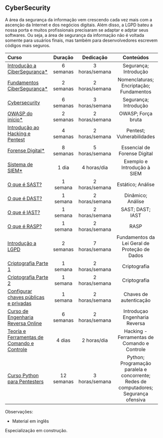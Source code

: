 ## CyberSecurity

A área da segurança da informação vem crescendo cada vez mais com a ascenção da Internet e dos negócios digitais. Além disso, a LGPD bateu a nossa porta e muitos profissionais precisaram se adaptar e adptar seus softwares. Ou seja, a área de segurança da informação não é voltada somente para usuários finais, mas também para desenvolvedores escrevem códigos mais seguros.

Curso | Duração | Dedicação | Conteúdos
:-- | :--: | :--: | :--:
[Introdução a CiberSegurança*](https://www.edx.org/learn/cybersecurity/harvard-university-cs50-s-introduction-to-cybersecurity) |  6 semanas | 3 horas/semana | Segurança; Introdução
[Fundamentos CiberSegurança*](https://www.udemy.com/course/certified-secure-netizen/) | 2 semanas | 2 horas/semana | Nomenclaturas; Encriptação; Fundamentos
[Cybersecurity](https://www.eucapacito.com.br/curso-ec/cybersecurity) |  6 semanas | 3 horas/semana | Segurança; Introdução
[OWASP do início*](https://www.udemy.com/course/owasp-zap-from-scratch/) | 2 semanas | 2 horas/semana | OWASP; Força bruta
[Introdução ao Hacking e Pentest](https://solyd.com.br/treinamentos/introducao-ao-hacking-e-pentest-2/) | 4 semanas | 2 horas/semana | Pentest; Vulnerabilidades
[Forense Digital*](https://acaditi.com.br/essentials-series/#dfe) | 8 semanas | 5 horas/semana | Essencial de Forense Digital
[Sistema de SIEM*](https://www.elastic.co/training/elastic-security-fundamentals-siem) | 1 dia | 4 horas/dia | Exemplo e Introdução à SIEM
[O que é SAST?](https://www.microfocus.com/pt-br/what-is/sast) | 1 semana | 2 horas/semana | Estático; Análise
[O que é DAST?](https://www.microfocus.com/pt-br/what-is/dast) | 1 semana | 2 horas/semana | Dinâmico; Análise
[O que é IAST?](https://www.nova8.com.br/2020/01/17/o-que-e-iast/) | 1 semana | 2 horas/semana | SAST; DAST; IAST
[O que é RASP?](https://blog.convisoappsec.com/rasp-no-cenario-de-appsec/) | 1 semana | 2 horas/semana | RASP
[Introdução a LGPD](https://www.escolavirtual.gov.br/curso/603) | 2 semanas | 7 horas/semana | Fundamentos da Lei Geral de Proteção de Dados
[Criptografia Parte 1](https://www.youtube.com/watch?v=CcU5Kc_FN_4) | 1 semana | 2 horas/semana | Criptografia
[Criptografia Parte 2](https://www.youtube.com/watch?v=HCHqtpipwu4) | 1 semana | 2 horas/semana | Criptografia
[Configurar chaves públicas e privadas](https://www.youtube.com/watch?v=7BEsfupYngE) | 1 semana | 2 horas/semana | Chaves de autenticação
[Curso de Engenharia Reversa Online](https://hackaflag.com.br/academy.html) | 6 semanas | 2 horas/semana | Introduçao Engenharia Reversa
[Teoría e Ferramentas de Comando e Controle](https://www.youtube.com/watch?v=bUqu8fh7xUg) | 4 dias | 2 horas/dia | Hacking - Ferramentas de Comando e Controle
[Curso Python para Pentesters](https://www.youtube.com/watch?v=KsUTiurSGJM&list=PLY-Tw02f5SDIP3CRtcaenRQc8Yz52m6XZ) | 12 semanas | 3 horas/semana | Python; Programação paralela e concorrente; Redes de computadores; Segurança ofensiva

Observações:
* Material em inglês

Especialização em construção.
